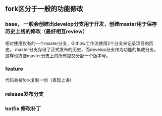 

## fork区分于一般的功能修改

### base， 一般会创建出develop分支用于开发，创建master用于保存历史上线的修改（最好相互review）
相对使用仅有的一个master分支，Gitflow工作流使用2个分支来记录项目的历史。
master分支存储了正式发布的历史，而develop分支作为功能的集成分支。这样也方便master分支上的所有提交分配一个版本号。


### feature

代码会被fork复制一份（表现上讲）

### release发布分支


### hotfix 修改补丁
